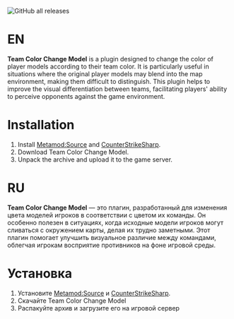![GitHub all releases](https://img.shields.io/github/downloads/ABKAM2023/CS2-TeamColorChangeModel/total?style=for-the-badge)

# EN
**Team Color Change Model** is a plugin designed to change the color of player models according to their team color. It is particularly useful in situations where the original player models may blend into the map environment, making them difficult to distinguish. This plugin helps to improve the visual differentiation between teams, facilitating players' ability to perceive opponents against the game environment.

# Installation
1. Install [Metamod:Source](https://www.sourcemm.net/downloads.php/?branch=master) and [CounterStrikeSharp](https://github.com/roflmuffin/CounterStrikeSharp).
2. Download Team Color Change Model.
3. Unpack the archive and upload it to the game server.

# RU
**Team Color Change Model** — это плагин, разработанный для изменения цвета моделей игроков в соответствии с цветом их команды. Он особенно полезен в ситуациях, когда исходные модели игроков могут сливаться с окружением карты, делая их трудно заметными. Этот плагин помогает улучшить визуальное различие между командами, облегчая игрокам восприятие противников на фоне игровой среды.

# Установка
1. Установите [Metamod:Source](https://www.sourcemm.net/downloads.php/?branch=master) и [CounterStrikeSharp](https://github.com/roflmuffin/CounterStrikeSharp). 
2. Скачайте Team Color Change Model
3. Распакуйте архив и загрузите его на игровой сервер

